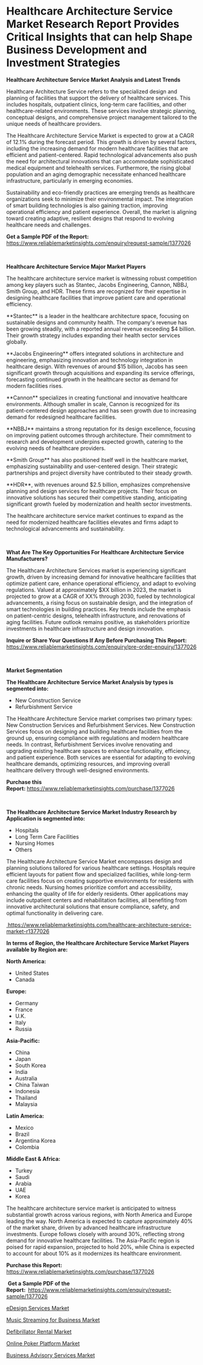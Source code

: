 <p><h1>Healthcare Architecture Service Market Research Report Provides Critical Insights that can help Shape Business Development and Investment Strategies</h1></p><p><strong>Healthcare Architecture Service Market Analysis and Latest Trends</strong></p>
<p><p>Healthcare Architecture Service refers to the specialized design and planning of facilities that support the delivery of healthcare services. This includes hospitals, outpatient clinics, long-term care facilities, and other healthcare-related environments. These services involve strategic planning, conceptual designs, and comprehensive project management tailored to the unique needs of healthcare providers. </p><p>The Healthcare Architecture Service Market is expected to grow at a CAGR of 12.1% during the forecast period. This growth is driven by several factors, including the increasing demand for modern healthcare facilities that are efficient and patient-centered. Rapid technological advancements also push the need for architectural innovations that can accommodate sophisticated medical equipment and telehealth services. Furthermore, the rising global population and an aging demographic necessitate enhanced healthcare infrastructure, particularly in emerging economies. </p><p>Sustainability and eco-friendly practices are emerging trends as healthcare organizations seek to minimize their environmental impact. The integration of smart building technologies is also gaining traction, improving operational efficiency and patient experience. Overall, the market is aligning toward creating adaptive, resilient designs that respond to evolving healthcare needs and challenges.</p></p>
<p><strong>Get a Sample PDF of the Report:&nbsp;</strong> <a href="https://www.reliablemarketinsights.com/enquiry/request-sample/1377026?utm_campaign=1400&utm_medium=2&utm_source=Github&utm_content=ia&utm_term=23102024&utm_id=healthcare-architecture-service">https://www.reliablemarketinsights.com/enquiry/request-sample/1377026</a></p>
<p>&nbsp;</p>
<p><strong>Healthcare Architecture Service Major Market Players</strong></p>
<p><p>The healthcare architecture service market is witnessing robust competition among key players such as Stantec, Jacobs Engineering, Cannon, NBBJ, Smith Group, and HDR. These firms are recognized for their expertise in designing healthcare facilities that improve patient care and operational efficiency.</p><p>**Stantec** is a leader in the healthcare architecture space, focusing on sustainable designs and community health. The company's revenue has been growing steadily, with a reported annual revenue exceeding $4 billion. Their growth strategy includes expanding their health sector services globally.</p><p>**Jacobs Engineering** offers integrated solutions in architecture and engineering, emphasizing innovation and technology integration in healthcare design. With revenues of around $15 billion, Jacobs has seen significant growth through acquisitions and expanding its service offerings, forecasting continued growth in the healthcare sector as demand for modern facilities rises.</p><p>**Cannon** specializes in creating functional and innovative healthcare environments. Although smaller in scale, Cannon is recognized for its patient-centered design approaches and has seen growth due to increasing demand for redesigned healthcare facilities.</p><p>**NBBJ** maintains a strong reputation for its design excellence, focusing on improving patient outcomes through architecture. Their commitment to research and development underpins expected growth, catering to the evolving needs of healthcare providers.</p><p>**Smith Group** has also positioned itself well in the healthcare market, emphasizing sustainability and user-centered design. Their strategic partnerships and project diversity have contributed to their steady growth.</p><p>**HDR**, with revenues around $2.5 billion, emphasizes comprehensive planning and design services for healthcare projects. Their focus on innovative solutions has secured their competitive standing, anticipating significant growth fueled by modernization and health sector investments.</p><p>The healthcare architecture service market continues to expand as the need for modernized healthcare facilities elevates and firms adapt to technological advancements and sustainability.</p></p>
<p>&nbsp;</p>
<p><strong>What Are The Key Opportunities For Healthcare Architecture Service Manufacturers?</strong></p>
<p><p>The Healthcare Architecture Services market is experiencing significant growth, driven by increasing demand for innovative healthcare facilities that optimize patient care, enhance operational efficiency, and adapt to evolving regulations. Valued at approximately $XX billion in 2023, the market is projected to grow at a CAGR of XX% through 2030, fueled by technological advancements, a rising focus on sustainable design, and the integration of smart technologies in building practices. Key trends include the emphasis on patient-centric designs, telehealth infrastructure, and renovations of aging facilities. Future outlook remains positive, as stakeholders prioritize investments in healthcare infrastructure and design innovation.</p></p>
<p><strong>Inquire or Share Your Questions If Any Before Purchasing This Report:</strong> <a href="https://www.reliablemarketinsights.com/enquiry/pre-order-enquiry/1377026?utm_campaign=1400&utm_medium=2&utm_source=Github&utm_content=ia&utm_term=23102024&utm_id=healthcare-architecture-service">https://www.reliablemarketinsights.com/enquiry/pre-order-enquiry/1377026</a></p>
<p>&nbsp;</p>
<p><strong>Market Segmentation</strong></p>
<p><strong>The Healthcare Architecture Service Market Analysis by types is segmented into:</strong></p>
<p><ul><li>New Construction Service</li><li>Refurbishment Service</li></ul></p>
<p><p>The Healthcare Architecture Service market comprises two primary types: New Construction Services and Refurbishment Services. New Construction Services focus on designing and building healthcare facilities from the ground up, ensuring compliance with regulations and modern healthcare needs. In contrast, Refurbishment Services involve renovating and upgrading existing healthcare spaces to enhance functionality, efficiency, and patient experience. Both services are essential for adapting to evolving healthcare demands, optimizing resources, and improving overall healthcare delivery through well-designed environments.</p></p>
<p><strong>Purchase this Report:&nbsp;</strong><a href="https://www.reliablemarketinsights.com/purchase/1377026?utm_campaign=1400&utm_medium=2&utm_source=Github&utm_content=ia&utm_term=23102024&utm_id=healthcare-architecture-service">https://www.reliablemarketinsights.com/purchase/1377026</a></p>
<p>&nbsp;</p>
<p><strong>The Healthcare Architecture Service Market Industry Research by Application is segmented into:</strong></p>
<p><ul><li>Hospitals</li><li>Long Term Care Facilities</li><li>Nursing Homes</li><li>Others</li></ul></p>
<p><p>The Healthcare Architecture Service Market encompasses design and planning solutions tailored for various healthcare settings. Hospitals require efficient layouts for patient flow and specialized facilities, while long-term care facilities focus on creating supportive environments for residents with chronic needs. Nursing homes prioritize comfort and accessibility, enhancing the quality of life for elderly residents. Other applications may include outpatient centers and rehabilitation facilities, all benefiting from innovative architectural solutions that ensure compliance, safety, and optimal functionality in delivering care.</p></p>
<p><a href="https://www.reliablemarketinsights.com/healthcare-architecture-service-market-r1377026?utm_campaign=1400&utm_medium=2&utm_source=Github&utm_content=ia&utm_term=23102024&utm_id=healthcare-architecture-service">&nbsp;https://www.reliablemarketinsights.com/healthcare-architecture-service-market-r1377026</a></p>
<p><strong>In terms of Region, the Healthcare Architecture Service Market Players available by Region are:</strong></p>
<p>
    <p> <strong> North America: </strong>
        <ul>
            <li>United States</li>
            <li>Canada</li>
        </ul>
        </p> 
    <p> <strong> Europe: </strong>
        <ul>
            <li>Germany</li>
            <li>France</li>
            <li>U.K.</li>
            <li>Italy</li>
            <li>Russia</li>
        </ul>
        </p> 
    <p> <strong> Asia-Pacific: </strong>
        <ul>
            <li>China</li>
            <li>Japan</li>
            <li>South Korea</li>
            <li>India</li>
            <li>Australia</li>
            <li>China Taiwan</li>
            <li>Indonesia</li>
            <li>Thailand</li>
            <li>Malaysia</li>
        </ul>
        </p> 
    <p> <strong> Latin America: </strong>
        <ul>
            <li>Mexico</li>
            <li>Brazil</li>
            <li>Argentina Korea</li>
            <li>Colombia</li>
        </ul>
        </p> 
    <p> <strong> Middle East & Africa: </strong>
        <ul>
            <li>Turkey</li>
            <li>Saudi</li>
            <li>Arabia</li>
            <li>UAE</li>
            <li>Korea</li>
        </ul>
    </p>
    </p>
<p><p>The healthcare architecture service market is anticipated to witness substantial growth across various regions, with North America and Europe leading the way. North America is expected to capture approximately 40% of the market share, driven by advanced healthcare infrastructure investments. Europe follows closely with around 30%, reflecting strong demand for innovative healthcare facilities. The Asia-Pacific region is poised for rapid expansion, projected to hold 20%, while China is expected to account for about 10% as it modernizes its healthcare environment.</p></p>
<p><strong>Purchase this Report: </strong><a href="https://www.reliablemarketinsights.com/purchase/1377026?utm_campaign=1400&utm_medium=2&utm_source=Github&utm_content=ia&utm_term=23102024&utm_id=healthcare-architecture-service">https://www.reliablemarketinsights.com/purchase/1377026</a></p>
<p>&nbsp;<strong>Get a Sample PDF of the Report:&nbsp;&nbsp;</strong><a href="https://www.reliablemarketinsights.com/enquiry/request-sample/1377026?utm_campaign=1400&utm_medium=2&utm_source=Github&utm_content=ia&utm_term=23102024&utm_id=healthcare-architecture-service">https://www.reliablemarketinsights.com/enquiry/request-sample/1377026</a></p>
<p><strong></strong></p>
<p><p><a href="https://www.linkedin.com/pulse/edesign-services-market-outlook-share-analysis-growth-trends-camre?utm_campaign=1400&utm_medium=2&utm_source=Github&utm_content=ia&utm_term=23102024&utm_id=healthcare-architecture-service">eDesign Services Market</a></p><p><a href="https://www.linkedin.com/pulse/opportunities-challenges-music-streaming-business-market-strategic-1tpge?utm_campaign=1400&utm_medium=2&utm_source=Github&utm_content=ia&utm_term=23102024&utm_id=healthcare-architecture-service">Music Streaming for Business Market</a></p><p><a href="https://www.linkedin.com/pulse/defibrillator-rental-mosaic-piecing-together-global-market-4bgde?utm_campaign=1400&utm_medium=2&utm_source=Github&utm_content=ia&utm_term=23102024&utm_id=healthcare-architecture-service">Defibrillator Rental Market</a></p><p><a href="https://www.linkedin.com/pulse/online-poker-platform-market-global-regional-analysis-focus-o3yme?utm_campaign=1400&utm_medium=2&utm_source=Github&utm_content=ia&utm_term=23102024&utm_id=healthcare-architecture-service">Online Poker Platform Market</a></p><p><a href="https://www.linkedin.com/pulse/business-advisory-services-market-size-status-forecast-2024-2031-2vvye?utm_campaign=1400&utm_medium=2&utm_source=Github&utm_content=ia&utm_term=23102024&utm_id=healthcare-architecture-service">Business Advisory Services Market</a></p></p>